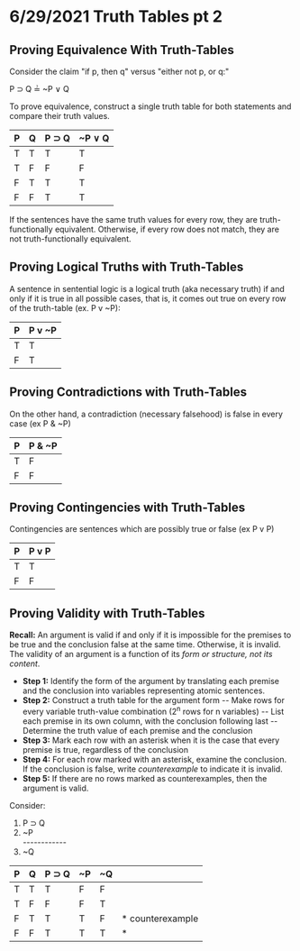 6/29/2021
Truth Tables pt 2
===

## Proving Equivalence With Truth-Tables
Consider the claim "if p, then q" versus "either not p, or q:"

P &sup; Q &questeq; ~P &or; Q

To prove equivalence, construct a single truth table for both statements and compare their truth values.

|  P  |  Q  | P &sup; Q | ~P &or; Q |
| --- | --- | --------- | --------- |
|  T  |  T  |     T     |     T     |
|  T  |  F  |     F     |     F     |
|  F  |  T  |     T     |     T     |
|  F  |  F  |     T     |     T     |

If the sentences have the same truth values for every row, they are truth-functionally equivalent. Otherwise, if every row does not match, they are not truth-functionally equivalent.

## Proving Logical Truths with Truth-Tables
A sentence in sentential logic is a logical truth (aka necessary truth) if and only if it is true in all possible cases, that is, it comes out true on every row of the truth-table (ex. P v ~P):

|  P  | P v ~P |
| --- | ------ |
|  T  |    T   |
|  F  |    T   |

## Proving Contradictions with Truth-Tables
On the other hand, a contradiction (necessary falsehood) is false in every case (ex P & ~P)

|  P  | P & ~P |
| --- | ------ |
|  T  |    F   |
|  F  |    F   |

## Proving Contingencies with Truth-Tables
Contingencies are sentences which are possibly true or false (ex P v P)

|  P  | P v P |
| --- | ----- |
|  T  |   T   |
|  F  |   F   |

## Proving Validity with Truth-Tables
**Recall:** An argument is valid if and only if it is impossible for the premises to be true and the conclusion false at the same time. Otherwise, it is invalid. The validity of an argument is a function of its *form or structure, not its content*.

- **Step 1:** Identify the form of the argument by translating each premise and the conclusion into variables representing atomic sentences.
- **Step 2:** Construct a truth table for the argument form
-- Make rows for every variable truth-value combination (2<sup>n</sup> rows for n variables)
-- List each premise in its own column, with the conclusion following last
-- Determine the truth value of each premise and the conclusion
- **Step 3:** Mark each row with an asterisk when it is the case that every premise is true, regardless of the conclusion
- **Step 4:** For each row marked with an asterisk, examine the conclusion. If the conclusion is false, write *counterexample* to indicate it is invalid.
- **Step 5:** If there are no rows marked as counterexamples, then the argument is valid.

Consider:  
1) P &sup; Q
2) ~P  
_-_-----------
3) ~Q

|  P  |  Q  | P &sup; Q | ~P  |  ~Q | |
| --- | --- | --------- | --- | --- | --- |
|  T  |  T  |     T     |  F  |  F  |  |
|  T  |  F  |     F     |  F  |  T  |  |
|  F  |  T  |     T     |  T  |  F  | * counterexample |
|  F  |  F  |     T     |  T  |  T  | *  |